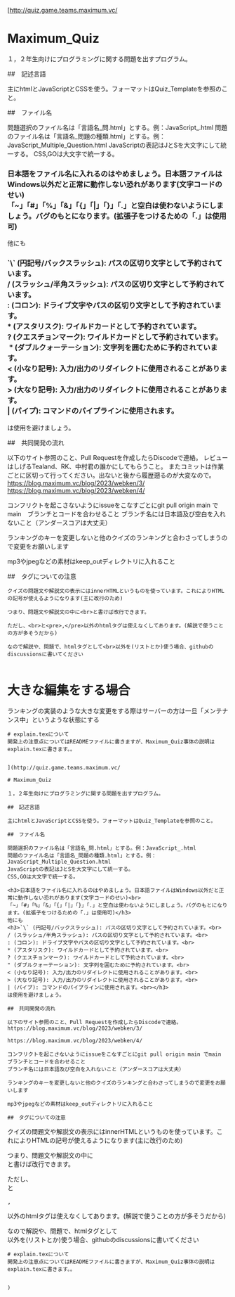 [http://quiz.game.teams.maximum.vc/

# Maximum_Quiz

１，２年生向けにプログラミングに関する問題を出すプログラム。

##　記述言語

主にhtmlとJavaScriptとCSSを使う。フォーマットはQuiz_Templateを参照のこと。

##　ファイル名

問題選択のファイル名は「言語名_問.html」とする。例：JavaScript_.html
問題のファイル名は「言語名_問題の種類.html」とする。例：JavaScript_Multiple_Question.html
JavaScriptの表記はJとSを大文字にして統一する。
CSS,GOは大文字で統一する。

<h3>日本語をファイル名に入れるのはやめましょう。日本語ファイルはWindows以外だと正常に動作しない恐れがあります(文字コードのせい)<br>
「~」「#」「%」「&」「{」「|」「}」「.」と空白は使わないようにしましょう。バグのもとになります。(拡張子をつけるための「.」は使用可)</h3>
他にも
<h3>`\` (円記号/バックスラッシュ): パスの区切り文字として予約されています。﻿<br>
/ (スラッシュ/半角スラッシュ): パスの区切り文字として予約されています。<br>
: (コロン): ドライブ文字やパスの区切り文字として予約されています。﻿<br>
* (アスタリスク): ワイルドカードとして予約されています。﻿<br>
? (クエスチョンマーク): ワイルドカードとして予約されています。<br>﻿
" (ダブルクォーテーション): 文字列を囲むために予約されています。﻿<br>
< (小なり記号): 入力/出力のリダイレクトに使用されることがあります。<br>
> (大なり記号): 入力/出力のリダイレクトに使用されることがあります。<br>
| (パイプ): コマンドのパイプラインに使用されます。<br></h3>
は使用を避けましょう。

##　共同開発の流れ

以下のサイト参照のこと、Pull Requestを作成したらDiscodeで連絡。
レビューはしげるTealand、RK、中村君の誰かにしてもらうこと。
またコミットは作業ごとに区切って行ってください。出ないと後から履歴遡るのが大変なので。
https://blog.maximum.vc/blog/2023/webken/3/
https://blog.maximum.vc/blog/2023/webken/4/

コンフリクトを起こさないようにissueをこなすごとにgit pull origin main でmain　ブランチとコードを合わせること
ブランチ名には日本語及び空白を入れないこと（アンダースコアは大丈夫）

ランキングのキーを変更しないと他のクイズのランキングと合わさってしまうので変更をお願いします

mp3やjpegなどの素材はkeep_outディレクトリに入れること

##　タグについての注意

```
クイズの問題文や解説文の表示にはinnerHTMLというものを使っています。これによりHTMLの記号が使えるようになります(主に改行のため)

つまり、問題文や解説文の中に<br>と書けば改行できます。

ただし、<br>と<pre>,</pre>以外のhtmlタグは使えなくしてあります。(解説で使うことの方が多そうだから)

なので解説や、問題で、htmlタグとして<br>以外を(リストとか)使う場合、githubのdiscussionsに書いてください


```
# 大きな編集をする場合
ランキングの実装のような大きな変更をする際はサーバーの方は一旦「メンテナンス中」というような状態にする


```
# explain.texについて
開発上の注意点についてはREADMEファイルに書きますが、Maximum_Quiz事体の説明はexplain.texに書きます。。


](http://quiz.game.teams.maximum.vc/

# Maximum_Quiz

１，２年生向けにプログラミングに関する問題を出すプログラム。

##　記述言語

主にhtmlとJavaScriptとCSSを使う。フォーマットはQuiz_Templateを参照のこと。

##　ファイル名

問題選択のファイル名は「言語名_問.html」とする。例：JavaScript_.html
問題のファイル名は「言語名_問題の種類.html」とする。例：JavaScript_Multiple_Question.html
JavaScriptの表記はJとSを大文字にして統一する。
CSS,GOは大文字で統一する。

<h3>日本語をファイル名に入れるのはやめましょう。日本語ファイルはWindows以外だと正常に動作しない恐れがあります(文字コードのせい)<br>
「~」「#」「%」「&」「{」「|」「}」「.」と空白は使わないようにしましょう。バグのもとになります。(拡張子をつけるための「.」は使用可)</h3>
他にも
<h3>`\` (円記号/バックスラッシュ): パスの区切り文字として予約されています。﻿<br>
/ (スラッシュ/半角スラッシュ): パスの区切り文字として予約されています。<br>
: (コロン): ドライブ文字やパスの区切り文字として予約されています。﻿<br>
* (アスタリスク): ワイルドカードとして予約されています。﻿<br>
? (クエスチョンマーク): ワイルドカードとして予約されています。<br>﻿
" (ダブルクォーテーション): 文字列を囲むために予約されています。﻿<br>
< (小なり記号): 入力/出力のリダイレクトに使用されることがあります。<br>
> (大なり記号): 入力/出力のリダイレクトに使用されることがあります。<br>
| (パイプ): コマンドのパイプラインに使用されます。<br></h3>
は使用を避けましょう。

##　共同開発の流れ

以下のサイト参照のこと、Pull Requestを作成したらDiscodeで連絡。
https://blog.maximum.vc/blog/2023/webken/3/

https://blog.maximum.vc/blog/2023/webken/4/

コンフリクトを起こさないようにissueをこなすごとにgit pull origin main でmain　ブランチとコードを合わせること
ブランチ名には日本語及び空白を入れないこと（アンダースコアは大丈夫）

ランキングのキーを変更しないと他のクイズのランキングと合わさってしまうので変更をお願いします

mp3やjpegなどの素材はkeep_outディレクトリに入れること

##　タグについての注意

```
クイズの問題文や解説文の表示にはinnerHTMLというものを使っています。これによりHTMLの記号が使えるようになります(主に改行のため)

つまり、問題文や解説文の中に<br>と書けば改行できます。

ただし、<br>と<pre>,</pre>以外のhtmlタグは使えなくしてあります。(解説で使うことの方が多そうだから)

なので解説や、問題で、htmlタグとして<br>以外を(リストとか)使う場合、githubのdiscussionsに書いてください


```
# explain.texについて
開発上の注意点についてはREADMEファイルに書きますが、Maximum_Quiz事体の説明はexplain.texに書きます。。


)
